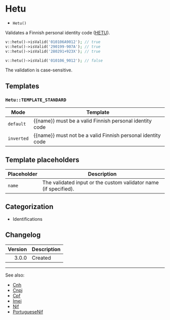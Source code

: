 # Hetu

- `Hetu()`

Validates a Finnish personal identity code ([HETU][]).

```php
v::hetu()->isValid('010106A9012'); // true
v::hetu()->isValid('290199-907A'); // true
v::hetu()->isValid('280291+923X'); // true

v::hetu()->isValid('010106_9012'); // false
```

The validation is case-sensitive.

## Templates

### `Hetu::TEMPLATE_STANDARD`

| Mode       | Template                                                    |
|------------|-------------------------------------------------------------|
| `default`  | {{name}} must be a valid Finnish personal identity code     |
| `inverted` | {{name}} must not be a valid Finnish personal identity code |

## Template placeholders

| Placeholder | Description                                                      |
|-------------|------------------------------------------------------------------|
| `name`      | The validated input or the custom validator name (if specified). |

## Categorization

- Identifications

## Changelog

| Version | Description |
|--------:|-------------|
|   3.0.0 | Created     |

***
See also:

- [Cnh](Cnh.md)
- [Cnpj](Cnpj.md)
- [Cpf](Cpf.md)
- [Imei](Imei.md)
- [Nif](Nif.md)
- [PortugueseNif](PortugueseNif.md)

[HETU]: https://en.wikipedia.org/wiki/National_identification_number#Finland
